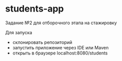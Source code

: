 # students-app
Задание №2 для отборочного этапа на стажировку

Для запуска 
- склонировать репозиторий
- запустить приложение через IDE или Maven
- открыть в браузере localhost:8080/students
